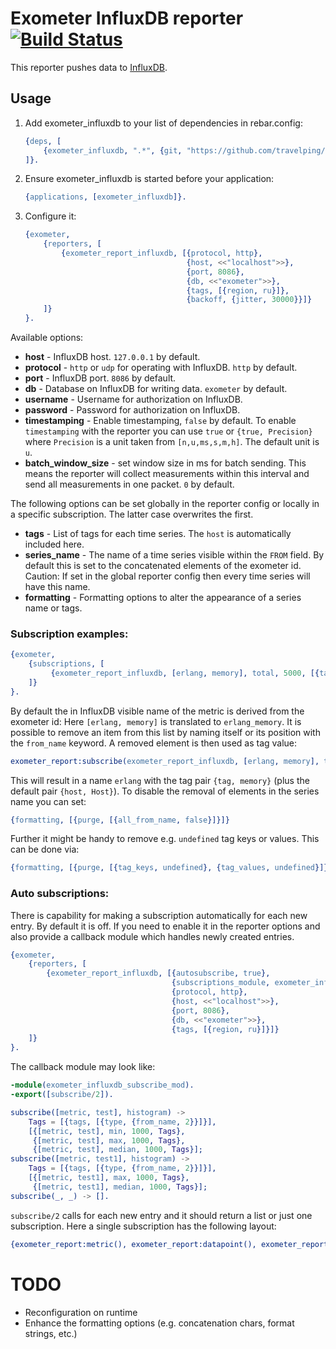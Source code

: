 # Exometer InfluxDB reporter [![Build Status](https://travis-ci.org/travelping/exometer_influxdb.svg)](https://travis-ci.org/travelping/exometer_influxdb)

This reporter pushes data to [InfluxDB](https://influxdb.com/index.html).

## Usage

1. Add exometer_influxdb to your list of dependencies in rebar.config:

    ```erlang
    {deps, [
        {exometer_influxdb, ".*", {git, "https://github.com/travelping/exometer_influxdb.git", "master"}}
    ]}.
    ```

2. Ensure exometer_influxdb is started before your application:

    ```erlang
    {applications, [exometer_influxdb]}.
    ```

3. Configure it:

    ```erlang
    {exometer,
        {reporters, [
            {exometer_report_influxdb, [{protocol, http},
                                        {host, <<"localhost">>},
                                        {port, 8086},
                                        {db, <<"exometer">>},
                                        {tags, [{region, ru}]},
                                        {backoff, {jitter, 30000}}]}
        ]}
    }.
    ```

Available options:

* __host__ - InfluxDB host. `127.0.0.1` by default.
* __protocol__ - `http` or `udp` for operating with InfluxDB. `http` by default.
* __port__ - InfluxDB port. `8086` by default.
* __db__ - Database on InfluxDB for writing data. `exometer` by default.
* __username__ - Username for authorization on InfluxDB.
* __password__ - Password for authorization on InfluxDB.
* __timestamping__ - Enable timestamping, `false` by default. To enable `timestamping` with the reporter you can use `true` or `{true, Precision}` where `Precision` is a unit taken from `[n,u,ms,s,m,h]`. The default unit is `u`.
* __batch_window_size__ - set window size in ms for batch sending. This means the reporter will collect measurements within this interval and send all measurements in one packet. `0` by default.

The following options can be set globally in the reporter config or locally in a specific subscription. The latter case overwrites the first.

* __tags__ - List of tags for each time series. The `host` is automatically included here.
* __series_name__ - The name of a time series visible within the `FROM` field. By default this is set to the concatenated elements of the exometer id. Caution: If set in the global reporter config then every time series will have this name.
* __formatting__ - Formatting options to alter the appearance of a series name or tags.

### Subscription examples:

```erlang
{exometer,
    {subscriptions, [
         {exometer_report_influxdb, [erlang, memory], total, 5000, [{tags, {tag, value}}]},
    ]}
}.
```

By default the in InfluxDB visible name of the metric is derived from the exometer id: Here `[erlang, memory]` is translated to `erlang_memory`.
It is possible to remove an item from this list by naming itself or its position with the `from_name` keyword. A removed element is then used as tag value:

```erlang
exometer_report:subscribe(exometer_report_influxdb, [erlang, memory], total, 5000, [{tags, [{tag, {from_name, 2}}]}]).
```

This will result in a name `erlang` with the tag pair `{tag, memory}` (plus the default pair `{host, Host}`). To disable the removal of elements in the series name you can set:

```erlang
{formatting, [{purge, [{all_from_name, false}]}]}
```

Further it might be handy to remove e.g. `undefined` tag keys or values. This can be done via:

```erlang
{formatting, [{purge, [{tag_keys, undefined}, {tag_values, undefined}]}]}
```

### Auto subscriptions:

There is capability for making a subscription automatically for each new entry. By default it is off. If you need to enable it in the reporter options and also provide a callback module which handles newly created entries.

```erlang
{exometer,
    {reporters, [
        {exometer_report_influxdb, [{autosubscribe, true},
                                    {subscriptions_module, exometer_influxdb_subscribe_mod},
                                    {protocol, http},
                                    {host, <<"localhost">>},
                                    {port, 8086},
                                    {db, <<"exometer">>},
                                    {tags, [{region, ru}]}]}
    ]}
}.
```

The callback module may look like:

```erlang
-module(exometer_influxdb_subscribe_mod).
-export([subscribe/2]).

subscribe([metric, test], histogram) ->
    Tags = [{tags, [{type, {from_name, 2}}]}],
    [{[metric, test], min, 1000, Tags},
     {[metric, test], max, 1000, Tags},
     {[metric, test], median, 1000, Tags}];
subscribe([metric, test1], histogram) ->
    Tags = [{tags, [{type, {from_name, 2}}]}],
    [{[metric, test1], max, 1000, Tags},
     {[metric, test1], median, 1000, Tags}];
subscribe(_, _) -> [].
```

`subscribe/2` calls for each new entry and it should return a list or just one subscription. Here a single subscription has the following layout:
```erlang
{exometer_report:metric(), exometer_report:datapoint(), exometer_report:interval(), exometer_report:extra()}
```

# TODO

* Reconfiguration on runtime
* Enhance the formatting options (e.g. concatenation chars, format strings, etc.)
